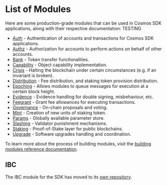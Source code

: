 <!--
order: 0
-->

# List of Modules

Here are some production-grade modules that can be used in Cosmos SDK applications, along with their respective documentation: TESTING

* [Auth](auth/spec/README.md) - Authentication of accounts and transactions for Cosmos SDK applications.
* [Authz](authz/spec/README.md) - Authorization for accounts to perform actions on behalf of other accounts.
* [Bank](bank/spec/README.md) - Token transfer functionalities.
* [Capability](capability/spec/README.md) - Object capability implementation.
* [Crisis](crisis/spec/README.md) - Halting the blockchain under certain circumstances (e.g. if an invariant is broken).
* [Distribution](distribution/spec/README.md) - Fee distribution, and staking token provision distribution.
* [Epoching](epoching/spec/README.md) - Allows modules to queue messages for execution at a certain block height.
* [Evidence](evidence/spec/README.md) - Evidence handling for double signing, misbehaviour, etc.
* [Feegrant](feegrant/spec/README.md) - Grant fee allowances for executing transactions.
* [Governance](gov/spec/README.md) - On-chain proposals and voting.
* [Mint](mint/spec/README.md) - Creation of new units of staking token.
* [Params](params/spec/README.md) - Globally available parameter store.
* [Slashing](slashing/spec/README.md) - Validator punishment mechanisms.
* [Staking](staking/spec/README.md) - Proof-of-Stake layer for public blockchains.
* [Upgrade](upgrade/spec/README.md) - Software upgrades handling and coordination.

To learn more about the process of building modules, visit the [building modules reference documentation](../docs/building-modules/README.md).

## IBC

The IBC module for the SDK has moved to its [own repository](https://github.com/cosmos/ibc-go).
